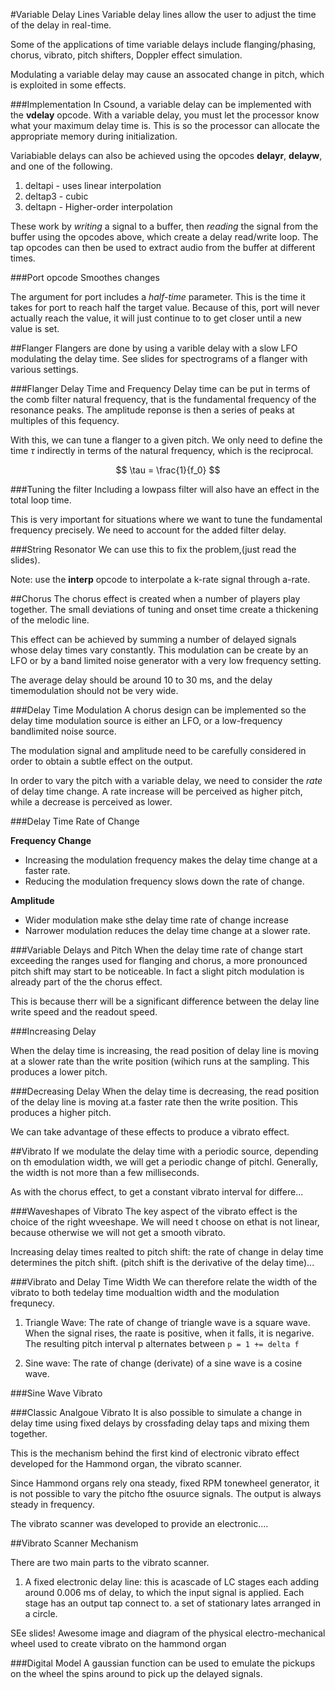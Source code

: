 #Variable Delay Lines
Variable delay lines allow the user to adjust the time of the delay in real-time. 

Some of the applications of time variable delays include flanging/phasing, chorus, vibrato, pitch shifters, Doppler effect simulation.

Modulating a variable delay may cause an assocated change in pitch, which is exploited in some effects.

###Implementation
In Csound, a variable delay can be implemented with the **vdelay** opcode. With a variable delay, you must let the processor know what your maximum delay time is. This is so the processor can allocate the appropriate memory during initialization.

Variabiable delays can also be achieved using the opcodes **delayr**, **delayw**, and one of the following.

1. deltapi - uses linear interpolation
2. deltap3 - cubic
3. deltapn - Higher-order interpolation

These work by *writing* a signal to a buffer, then *reading* the signal from the buffer using the opcodes above, which create a delay read/write loop. The tap opcodes can then be used to extract audio from the buffer at different times.


###Port opcode
Smoothes changes

The argument for port includes a *half-time* parameter. This is the time it takes for port to reach half the target value. Because of this, port will never actually reach the value, it will just continue to to get closer until a new value is set.


##Flanger
Flangers are done by using a varible delay with a slow LFO modulating the delay time. See slides for spectrograms of a flanger with various settings.

###Flanger Delay Time and Frequency
Delay time can be put in terms of the comb filter natural frequency, that is the fundamental frequency of the resonance peaks. The amplitude reponse is then a series of peaks at multiples of this fequency.

With this, we can tune a flanger to a given pitch. We only need to define the time $\tau$ indirectly in terms of the natural frequency, which is the reciprocal.

$$
\tau = \frac{1}{f_0}
$$

###Tuning the filter
Including a lowpass filter will also have an effect in the total loop time. 

This is very important for situations where we want to tune the fundamental frequency precisely. We need to account for the added filter delay. 



###String Resonator
We can use this to fix the problem,(just read the slides).

Note: use the **interp** opcode to interpolate a k-rate signal through a-rate.


##Chorus
The chorus effect is created when a number of players play together. The small deviations of tuning and onset time create a thickening of the melodic line.

This effect can be achieved by summing a number of delayed signals whose delay times vary constantly. This modulation can be create by an LFO or by a band limited noise generator with a very low frequency setting.

The average delay should be around 10 to 30 ms, and the delay timemodulation should not be very wide.


###Delay Time Modulation
A chorus design can be implemented so the delay time modulation source is either an LFO, or a low-frequency bandlimited noise source.

The modulation signal and amplitude need to be carefully considered in order to obtain a subtle effect on the output.

In order to vary the pitch with a variable delay, we need to consider the *rate* of delay time change. A rate increase will be perceived as higher pitch, while a decrease is perceived as lower.


###Delay Time Rate of Change

**Frequency Change**

- Increasing the modulation frequency makes the delay time change at a faster rate.
- Reducing the modulation frequency slows down the rate of change.

**Amplitude**

- Wider modulation make sthe delay time rate of change increase
- Narrower modulation reduces the delay time change at a slower rate.




###Variable Delays and Pitch
When the delay time rate of change start exceeding the ranges used for flanging and chorus, a more pronounced pitch shift may start to be noticeable. In fact a slight pitch modulation is already part of the the chorus effect.

This is because therr will be a significant difference between the delay line write speed and the readout speed.


###Increasing Delay

When the delay time is increasing, the read position of  delay line is moving at a slower rate than the write position (wihich runs at the sampling. This produces a lower pitch. 

###Decreasing Delay
When the delay time is decreasing, the read position of the delay line is moving at.a faster rate then the write position. This produces a higher pitch.

We can take advantage of these effects to produce a vibrato effect.

##Vibrato
If we modulate the delay time with a periodic source, depending on th emodulation width, we will get a periodic change of pitchl. Generally, the width is not more than a few milliseconds. 

As with the chorus effect, to get a constant vibrato interval for differe...


###Waveshapes of Vibrato
The key aspect of the vibrato effect is the choice of the right wveeshape. We will need t choose on ethat is not linear, because otherwise we will not get a smooth vibrato.

Increasing delay times realted to pitch shift: the rate of change in delay time determines the pitch shift. (pitch shift is the derivative of the delay time)...

###Vibrato and Delay Time Width
We can therefore relate the width of the vibrato to both tedelay time modualtion width and the modulation frequnecy. 

1. Triangle Wave: The rate of change of triangle wave is a square wave. When the signal rises, the raate is positive, when it falls, it is negarive. The resulting pitch interval p alternates between 
`p = 1 += delta f`

2. Sine wave: The rate of change (derivate) of a sine wave is a cosine wave. 



###Sine Wave Vibrato




###Classic Analgoue Vibrato
It is also possible to simulate a change in delay time using fixed delays by crossfading delay taps and mixing them together. 

This is the mechanism behind the first kind of electronic vibrato effect developed for the Hammond organ, the vibrato scanner.

Since Hammond organs rely ona steady, fixed RPM tonewheel generator, it is not possible to vary the pitcho fthe osuurce signals. The output is always steady in frequency.

The vibrato scanner was developed to provide an electronic....

##Vibrato Scanner Mechanism

There are two main parts to the vibrato scanner.

1. A fixed electronic delay line: this is acascade of LC stages each adding around 0.006 ms of delay, to which the input signal is applied. Each stage has an output tap connect to. a set of stationary lates arranged in a circle.


SEe slides! Awesome image and diagram of the physical electro-mechanical wheel used to create vibrato on the hammond organ

###Digital Model
A gaussian function can be used to emulate the pickups on the wheel the spins around to pick up the delayed signals. 

